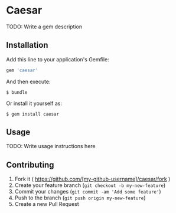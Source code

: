 # Caesar

TODO: Write a gem description

## Installation

Add this line to your application's Gemfile:

```ruby
gem 'caesar'
```

And then execute:

    $ bundle

Or install it yourself as:

    $ gem install caesar

## Usage

TODO: Write usage instructions here

## Contributing

1. Fork it ( https://github.com/[my-github-username]/caesar/fork )
2. Create your feature branch (`git checkout -b my-new-feature`)
3. Commit your changes (`git commit -am 'Add some feature'`)
4. Push to the branch (`git push origin my-new-feature`)
5. Create a new Pull Request
